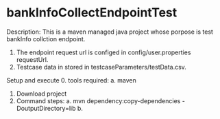 # bankInfoCollectEndpointTest
Description: This is a maven managed java project whose porpose is test bankInfo collction endpoint.
1. The endpoint request url is configed in config/user.properties requestUrl.
2. Testcase data in stored in testcaseParameters/testData.csv.

Setup and execute
0. tools required:
a. maven

1. Download project 
2. Command steps:
a. mvn dependency:copy-dependencies -DoutputDirectory=lib
b. 
